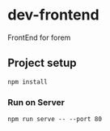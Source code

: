 # dev-frontend
FrontEnd for forem

## Project setup
```
npm install
```

### Run on Server
```
npm run serve -- --port 80
```

